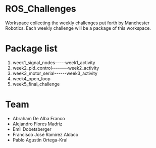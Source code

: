# ROS_Challenges
Workspace collecting the weekly challenges put forth by Manchester Robotics. Each weekly challenge will be a package of this workspace.

# Package list

1. week1_signal_nodes-----week1_activity
3. week2_pid_control--------week2_activity
4. week3_motor_serial------week3_activity
5. week4_open_loop
6. week5_final_challenge

# Team

- Abraham De Alba Franco
- Alejandro Flores Madriz
- Emil Dobetsberger
- Francisco José Ramírez Aldaco
- Pablo Agustín Ortega-Kral
